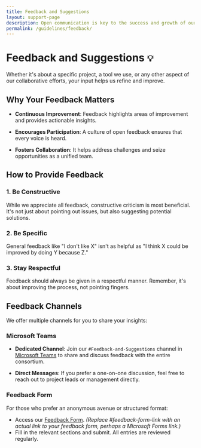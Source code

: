 ```yaml
---
title: Feedback and Suggestions
layout: support-page
description: Open communication is key to the success and growth of our consortium. We value the insights, feedback, and suggestions from every member.
permalink: /guidelines/feedback/
---
```



# **Feedback and Suggestions** `💡`

Whether it's about a specific project, a tool we use, or any other aspect of our collaborative efforts, your input helps us refine and improve.

## **Why Your Feedback Matters**

- **Continuous Improvement**: Feedback highlights areas of improvement and provides actionable insights.
  
- **Encourages Participation**: A culture of open feedback ensures that every voice is heard.
  
- **Fosters Collaboration**: It helps address challenges and seize opportunities as a unified team.

## **How to Provide Feedback**

### **1. Be Constructive**

While we appreciate all feedback, constructive criticism is most beneficial. It's not just about pointing out issues, but also suggesting potential solutions.

### **2. Be Specific**

General feedback like "I don't like X" isn't as helpful as "I think X could be improved by doing Y because Z."

### **3. Stay Respectful**

Feedback should always be given in a respectful manner. Remember, it's about improving the process, not pointing fingers.

## **Feedback Channels**

We offer multiple channels for you to share your insights:

### **Microsoft Teams**

- **Dedicated Channel**: Join our `#Feedback-and-Suggestions` channel in [Microsoft Teams](https://teams.microsoft.com/) to share and discuss feedback with the entire consortium.
  
- **Direct Messages**: If you prefer a one-on-one discussion, feel free to reach out to project leads or management directly.

### **Feedback Form**

For those who prefer an anonymous avenue or structured format:
- Access our [Feedback Form](#feedback-form-link). *(Replace #feedback-form-link with an actual link to your feedback form, perhaps a Microsoft Forms link.)*
- Fill in the relevant sections and submit. All entries are reviewed regularly.


